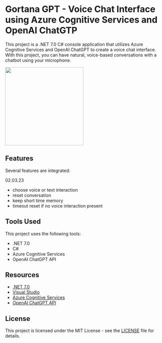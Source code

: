 ﻿# Gortana GPT - Voice Chat Interface using Azure Cognitive Services and OpenAI ChatGTP

This project is a .NET 7.0 C# console application that utilizes Azure Cognitive Services and OpenAI ChatGPT to create a voice chat interface. 
With this project, you can have natural, voice-based conversations with a chatbot using your microphone.
 

<img src="short-gpt_gortana.gif" width="250" height="250"/>

## Features

Several features are integrated:  

 02.03.23 
- choose voice or text interaction
- reset conversation
- keep short time memory
- timeout reset if no voice interaction present 




## Tools Used

This project uses the following tools:

- .NET 7.0
- C#
- Azure Cognitive Services
- OpenAI ChatGPT API

## Resources

- [.NET 7.0](https://dotnet.microsoft.com/download/dotnet/7.0)
- [Visual Studio](https://visualstudio.microsoft.com/)
- [Azure Cognitive Services](https://azure.microsoft.com/en-us/services/cognitive-services/)
- [OpenAI ChatGPT API](https://beta.openai.com/docs/api-reference/chat/introduction)

## License

This project is licensed under the MIT License - see the [LICENSE](LICENSE) file for details.
